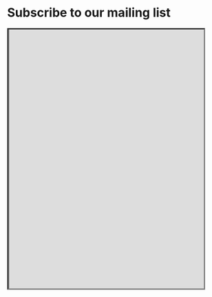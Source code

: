 # Subscribe to our mailing list

<div id='div_iframe' style='border-style: inset; border-color: grey; overflow: scroll; height: 600px; width: 90%'>

<iframe id='frame' style='width: 100%; height: 8000px; margin-top: -400px' src='https://listserv.csv.warwick.ac.uk/mailman/listinfo/zorp'>
  
</iframe>

</div>
